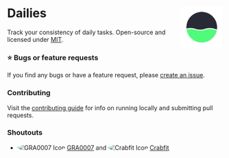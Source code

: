 # Dailies <img width="100" align="right" src="frontend/public/dailies-icon-512.png" alt="Dailies icon">

Track your consistency of daily tasks.
Open-source and licensed under [MIT](./LICENSE).

### ⭐️ Bugs or feature requests

If you find any bugs or have a feature request, please [create an issue](https://github.com/Prydeton/dailies/issues/new/choose).

### Contributing

Visit the [contributing guide](./CONTRIBUTING.md) for info on running locally and submitting pull requests.

### Shoutouts

- <img src="https://github.com/GRA0007.png" alt="GRA0007 Icon" width="25" height="25" style="border-radius: 50%;"> [GRA0007](https://github.com/GRA0007) and <img src="https://raw.githubusercontent.com/GRA0007/crab.fit/main/frontend/public/logo192.png" alt="Crabfit Icon" width="25" height="25" style="border-radius: 50%;"> [Crabfit](https://github.com/GRA0007/crab.fit/)
